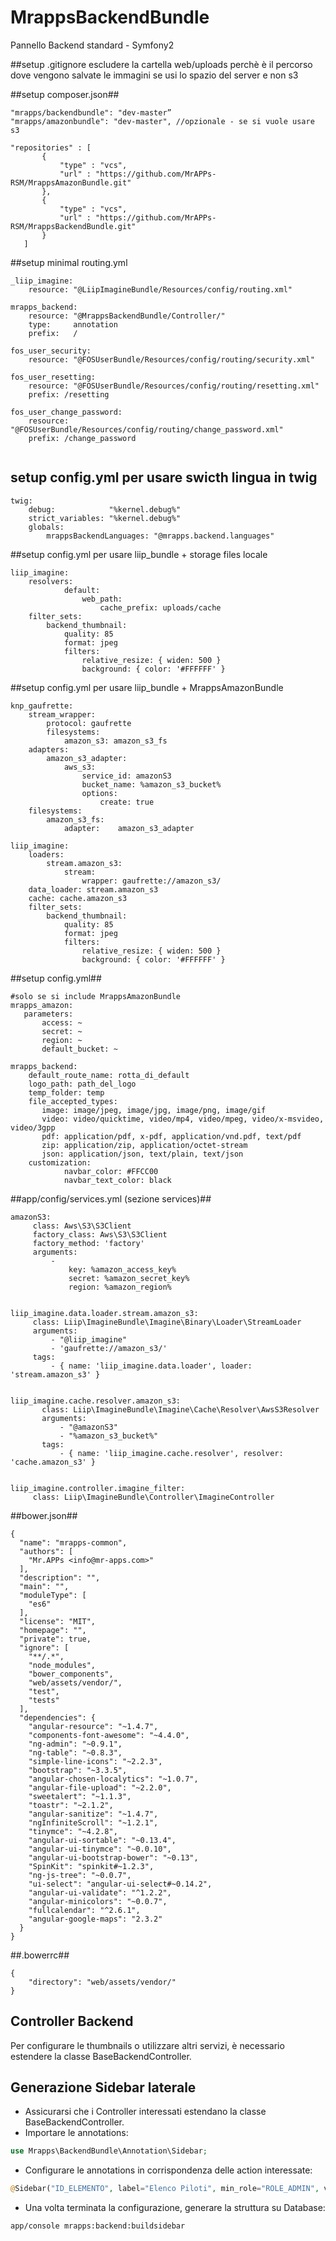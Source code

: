 # MrappsBackendBundle
Pannello Backend standard - Symfony2

##setup .gitignore
escludere la cartella web/uploads perchè è il percorso dove vengono salvate le immagini se usi lo spazio del server e non s3

##setup composer.json##

```
"mrapps/backendbundle": "dev-master”
"mrapps/amazonbundle": "dev-master", //opzionale - se si vuole usare s3

"repositories" : [
       {
           "type" : "vcs",
           "url" : "https://github.com/MrAPPs-RSM/MrappsAmazonBundle.git"
       },
       {
           "type" : "vcs",
           "url" : "https://github.com/MrAPPs-RSM/MrappsBackendBundle.git"
       }
   ]
```

##setup minimal routing.yml

```
_liip_imagine:
    resource: "@LiipImagineBundle/Resources/config/routing.xml"
    
mrapps_backend:
    resource: "@MrappsBackendBundle/Controller/"
    type:     annotation
    prefix:   /

fos_user_security:
    resource: "@FOSUserBundle/Resources/config/routing/security.xml"

fos_user_resetting:
    resource: "@FOSUserBundle/Resources/config/routing/resetting.xml"
    prefix: /resetting

fos_user_change_password:
    resource: "@FOSUserBundle/Resources/config/routing/change_password.xml"
    prefix: /change_password
    
```

## setup config.yml per usare swicth lingua in twig

```
twig:
    debug:            "%kernel.debug%"
    strict_variables: "%kernel.debug%"
    globals:
        mrappsBackendLanguages: "@mrapps.backend.languages"
```

##setup config.yml per usare liip_bundle + storage files locale

```
liip_imagine:
    resolvers:
            default:
                web_path:
                    cache_prefix: uploads/cache
    filter_sets:
        backend_thumbnail:
            quality: 85
            format: jpeg
            filters:
                relative_resize: { widen: 500 }
                background: { color: '#FFFFFF' }
```

##setup config.yml per usare liip_bundle + MrappsAmazonBundle

```
knp_gaufrette:
    stream_wrapper:
        protocol: gaufrette
        filesystems:
            amazon_s3: amazon_s3_fs
    adapters:
        amazon_s3_adapter:
            aws_s3:
                service_id: amazonS3
                bucket_name: %amazon_s3_bucket%
                options:
                    create: true
    filesystems:
        amazon_s3_fs:
            adapter:    amazon_s3_adapter
            
liip_imagine:
    loaders:
        stream.amazon_s3:
            stream:
                wrapper: gaufrette://amazon_s3/
    data_loader: stream.amazon_s3
    cache: cache.amazon_s3
    filter_sets:
        backend_thumbnail:
            quality: 85
            format: jpeg
            filters:
                relative_resize: { widen: 500 }
                background: { color: '#FFFFFF' }
```

##setup config.yml##

```
#solo se si include MrappsAmazonBundle
mrapps_amazon:
   parameters:
       access: ~
       secret: ~
       region: ~
       default_bucket: ~
       
mrapps_backend:
    default_route_name: rotta_di_default
    logo_path: path_del_logo
    temp_folder: temp
    file_accepted_types:
       image: image/jpeg, image/jpg, image/png, image/gif
       video: video/quicktime, video/mp4, video/mpeg, video/x-msvideo, video/3gpp
       pdf: application/pdf, x-pdf, application/vnd.pdf, text/pdf
       zip: application/zip, application/octet-stream
       json: application/json, text/plain, text/json
    customization:
            navbar_color: #FFCC00
            navbar_text_color: black
```

##app/config/services.yml (sezione services)##

```
amazonS3:
     class: Aws\S3\S3Client
     factory_class: Aws\S3\S3Client
     factory_method: 'factory'
     arguments:
         -
             key: %amazon_access_key%
             secret: %amazon_secret_key%
             region: %amazon_region%


liip_imagine.data.loader.stream.amazon_s3:
     class: Liip\ImagineBundle\Imagine\Binary\Loader\StreamLoader
     arguments:
         - "@liip_imagine"
         - 'gaufrette://amazon_s3/'
     tags:
         - { name: 'liip_imagine.data.loader', loader: 'stream.amazon_s3' }


liip_imagine.cache.resolver.amazon_s3:
       class: Liip\ImagineBundle\Imagine\Cache\Resolver\AwsS3Resolver
       arguments:
           - "@amazonS3"
           - "%amazon_s3_bucket%"
       tags:
           - { name: 'liip_imagine.cache.resolver', resolver: 'cache.amazon_s3' }


liip_imagine.controller.imagine_filter:
     class: Liip\ImagineBundle\Controller\ImagineController
```

##bower.json##

```
{
  "name": "mrapps-common",
  "authors": [
    "Mr.APPs <info@mr-apps.com>"
  ],
  "description": "",
  "main": "",
  "moduleType": [
    "es6"
  ],
  "license": "MIT",
  "homepage": "",
  "private": true,
  "ignore": [
    "**/.*",
    "node_modules",
    "bower_components",
    "web/assets/vendor/",
    "test",
    "tests"
  ],
  "dependencies": {
    "angular-resource": "~1.4.7",
    "components-font-awesome": "~4.4.0",
    "ng-admin": "~0.9.1",
    "ng-table": "~0.8.3",
    "simple-line-icons": "~2.2.3",
    "bootstrap": "~3.3.5",
    "angular-chosen-localytics": "~1.0.7",
    "angular-file-upload": "~2.2.0",
    "sweetalert": "~1.1.3",
    "toastr": "~2.1.2",
    "angular-sanitize": "~1.4.7",
    "ngInfiniteScroll": "~1.2.1",
    "tinymce": "~4.2.8",
    "angular-ui-sortable": "~0.13.4",
    "angular-ui-tinymce": "~0.0.10",
    "angular-ui-bootstrap-bower": "~0.13",
    "SpinKit": "spinkit#~1.2.3",
    "ng-js-tree": "~0.0.7",
    "ui-select": "angular-ui-select#~0.14.2",
    "angular-ui-validate": "^1.2.2",
    "angular-minicolors": "~0.0.7",
    "fullcalendar": "^2.6.1",
    "angular-google-maps": "2.3.2"
  }
}
```

##.bowerrc##

```
{
    "directory": "web/assets/vendor/"
}
```

## Controller Backend ##
Per configurare le thumbnails o utilizzare altri servizi, è necessario estendere la classe BaseBackendController.

## Generazione Sidebar laterale ##

  - Assicurarsi che i Controller interessati estendano la classe BaseBackendController.
  - Importare le annotations:
```php
use Mrapps\BackendBundle\Annotation\Sidebar;
```
  - Configurare le annotations in corrispondenza delle action interessate:
```php
@Sidebar("ID_ELEMENTO", label="Elenco Piloti", min_role="ROLE_ADMIN", visible=true, weight=3, parent="ID_ELEMENTO_PADRE", icon="icon-layers")
```
  - Una volta terminata la configurazione, generare la struttura su Database:
```!/bin/bash
app/console mrapps:backend:buildsidebar
```
